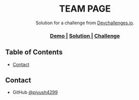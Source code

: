 <!-- Please update value in the {}  -->

<h1 align="center">TEAM PAGE</h1>

<div align="center">
   Solution for a challenge from  <a href="http://devchallenges.io" target="_blank">Devchallenges.io</a>.
</div>

<div align="center">
  <h3>
    <a href="https://team-page-responsive.herokuapp.com/">
      Demo
    </a>
    <span> | </span>
    <a href="https://github.com/piyush4299/Team-Page-/">
      Solution
    </a>
    <span> | </span>
    <a href="https://devchallenges.io/challenges/hhmesazsqgKXrTkYkt0U">
      Challenge
    </a>
  </h3>
</div>

<!-- TABLE OF CONTENTS -->

## Table of Contents

- [Contact](#contact)

## Contact

- GitHub [@piyush4299](https://{github.com/piyush4299})

